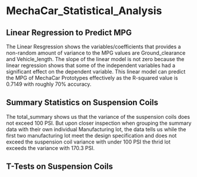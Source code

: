 # MechaCar_Statistical_Analysis

## Linear Regression to Predict MPG
The Linear Resgression shows the variables/coefficients that provides a non-random amount of variance to the MPG values are Ground_clearance and Vehicle_length. The slope of the linear model is not zero because the linear regression shows that some of the independent variables had a significant effect on the dependent variable. This linear model can predict the MPG of MechaCar Prototypes effectively as the R-squared value is 0.7149 with roughly 70% accuracy.

## Summary Statistics on Suspension Coils

The total_summary shows us that the variance of the suspension coils does not exceed 100 PSI. But upon closer inspection when grouping the summary data with their own individual Manufacturing lot, the data tells us while the first two manufacturing lot meet the design specification and does not exceed the suspension coil variance with under 100 PSI the thrid lot exceeds the variance with 170.3 PSI. 

## T-Tests on Suspension Coils
